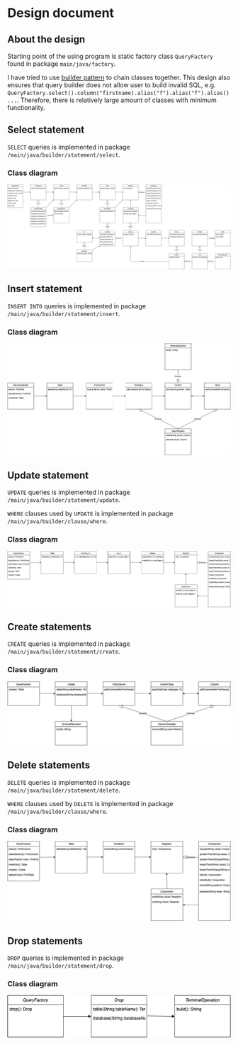 # Design document

## About the design

Starting point of the using program is static factory class `QueryFactory` found in package `main/java/factory`. 

I have tried to use [builder pattern](https://en.wikipedia.org/wiki/Builder_pattern) to chain classes together. 
This design also ensures that query builder does not allow user to build invalid SQL, e.g. `QueryFactory.select().column("firstname).alias("f").alias("f").alias() ...`.
Therefore, there is relatively large amount of classes with minimum functionality.

## Select statement

`SELECT` queries is implemented in package `/main/java/builder/statement/select`. 

### Class diagram

![Select_class_diagram](https://github.com/MiguelSombrero/sql-query-builder/blob/develop/docs/select-class-diagram.jpg)

## Insert statement

`INSERT INTO` queries is implemented in package `/main/java/builder/statement/insert`.

### Class diagram

![Insert_class_diagram](https://github.com/MiguelSombrero/sql-query-builder/blob/develop/docs/insert-class-diagram.jpg)

## Update statement

`UPDATE` queries is implemented in package `/main/java/builder/statement/update`.

`WHERE` clauses used by `UPDATE` is implemented in package `/main/java/builder/clause/where`.

### Class diagram

![Update_class_diagram](https://github.com/MiguelSombrero/sql-query-builder/blob/develop/docs/update-class-diagram.jpg)

## Create statements

`CREATE` queries is implemented in package `/main/java/builder/statement/create`.

### Class diagram

![Create_class_diagram](https://github.com/MiguelSombrero/sql-query-builder/blob/develop/docs/create-class-diagram.jpg)

## Delete statements

`DELETE` queries is implemented in package `/main/java/builder/statement/delete`.

`WHERE` clauses used by `DELETE` is implemented in package `/main/java/builder/clause/where`.

### Class diagram

![Delete_class_diagram](https://github.com/MiguelSombrero/sql-query-builder/blob/develop/docs/delete-class-diagram.jpg)

## Drop statements

`DROP` queries is implemented in package `/main/java/builder/statement/drop`.

### Class diagram

![Drop_class_diagram](https://github.com/MiguelSombrero/sql-query-builder/blob/develop/docs/drop-class-diagram.jpg)
